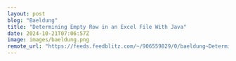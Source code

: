 ```yaml
---
layout: post
blog: "Baeldung"
title: "Determining Empty Row in an Excel File With Java"
date: 2024-10-21T07:06:57Z
image: images/baeldung.png
remote_url: "https://feeds.feedblitz.com/~/906559829/0/baeldung~Determining-Empty-Row-in-an-Excel-File-With-Java"
---
```

